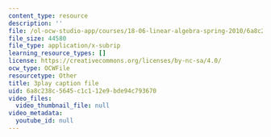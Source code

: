 ```yaml
---
content_type: resource
description: ''
file: /ol-ocw-studio-app/courses/18-06-linear-algebra-spring-2010/6a8c238c5645c1c112e9bde94c793670_TX_vooSnhm8.srt
file_size: 44580
file_type: application/x-subrip
learning_resource_types: []
license: https://creativecommons.org/licenses/by-nc-sa/4.0/
ocw_type: OCWFile
resourcetype: Other
title: 3play caption file
uid: 6a8c238c-5645-c1c1-12e9-bde94c793670
video_files:
  video_thumbnail_file: null
video_metadata:
  youtube_id: null
---
```

